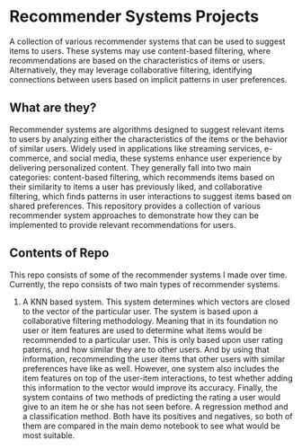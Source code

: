 # <b>Recommender Systems Projects</b>
A collection of various recommender systems that can be used to suggest items to users. These systems may use content-based filtering, where recommendations are based on the characteristics of items or users. Alternatively, they may leverage collaborative filtering, identifying connections between users based on implicit patterns in user preferences.

## What are they?
Recommender systems are algorithms designed to suggest relevant items to users by analyzing either the characteristics of the items or the behavior of similar users. Widely used in applications like streaming services, e-commerce, and social media, these systems enhance user experience by delivering personalized content. They generally fall into two main categories: content-based filtering, which recommends items based on their similarity to items a user has previously liked, and collaborative filtering, which finds patterns in user interactions to suggest items based on shared preferences. This repository provides a collection of various recommender system approaches to demonstrate how they can be implemented to provide relevant recommendations for users.

## Contents of Repo
This repo consists of some of the recommender systems I made over time. Currently, the repo consists of two main types of recommender systems. 

1) A KNN based system. This system determines which vectors are closed to the vector of the particular user. The system is based upon a collaborative filtering methodology. Meaning that in its foundation no user or item features are used to determine what items would be recommended to a particular user. This is only based upon user rating paterns, and how similar they are to other users. And by using that information, recommending the user items that other users with similar preferences have like as well. However, one system also includes the item features on top of the user-item interactions, to test whether adding this information to the vector would improve its accuracy. Finally, the system contains of two methods of predicting the rating a user would give to an item he or she has not seen before. A regression method and a classification method. Both have its positives and negatives, so both of them are compared in the main demo notebook to see what would be most suitable. 


